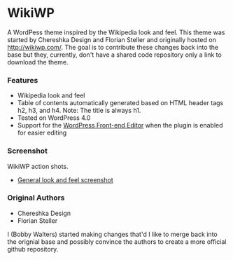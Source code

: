 WikiWP
======

A WordPess theme inspired by the Wikipedia look and feel. This theme was started by Chereshka Design and Florian Steller and originally hosted on http://wikiwp.com/. The goal is to contribute these changes back into the base but they, currently, don't have a shared code repository only a link to download the theme.

### Features
* Wikipedia look and feel
* Table of contents automatically generated based on HTML header tags h2, h3, and h4. Note: The title is always h1.
* Tested on WordPress 4.0
* Support for the [WordPress Front-end Editor](https://wordpress.org/plugins/wp-front-end-editor/) when the plugin is enabled for easier editing

### Screenshot
WikiWP action shots.
* [General look and feel screenshot](screenshot.png)

### Original Authors
* Chereshka Design
* Florian Steller

I (Bobby Walters) started making changes that'd I like to merge back into the orignial base and possibly convince the authors to create a more official github repository.
